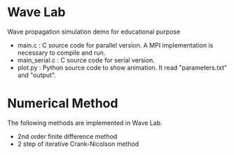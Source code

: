 # Wave Lab
Wave propagation simulation demo for educational purpose

* main.c : C source code for parallel version. A MPI implementation is necessary to compile and run.
* main_serial.c : C source code for serial version.
* plot.py : Python source code to show animation. It read "parameters.txt" and "output".

# Numerical Method
The following methods are implemented in Wave Lab.

* 2nd order finite difference method
* 2 step of iterative Crank-Nicolson method
